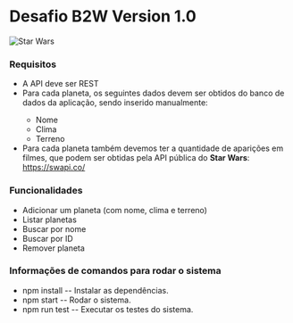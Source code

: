 # Desafio B2W Version 1.0
![Star Wars](https://upload.wikimedia.org/wikipedia/commons/thumb/c/ce/Star_wars2.svg/1200px-Star_wars2.svg.png)

### Requisitos

  * A API deve ser REST
  * Para cada planeta, os seguintes dados devem ser obtidos do banco de dados da aplicação, sendo inserido manualmente:</li>
    + Nome
    + Clima
    + Terreno
  * Para cada planeta também devemos ter a quantidade de aparições em filmes, que podem ser obtidas pela API pública do **Star Wars**:  https://swapi.co/

### Funcionalidades 

* Adicionar um planeta (com nome, clima e terreno)
* Listar planetas
* Buscar por nome
* Buscar por ID
* Remover planeta

### Informações de comandos para rodar o sistema

  * npm install  -- Instalar as dependências.
  * npm start  -- Rodar o sistema.
  * npm run test -- Executar os testes do sistema.


